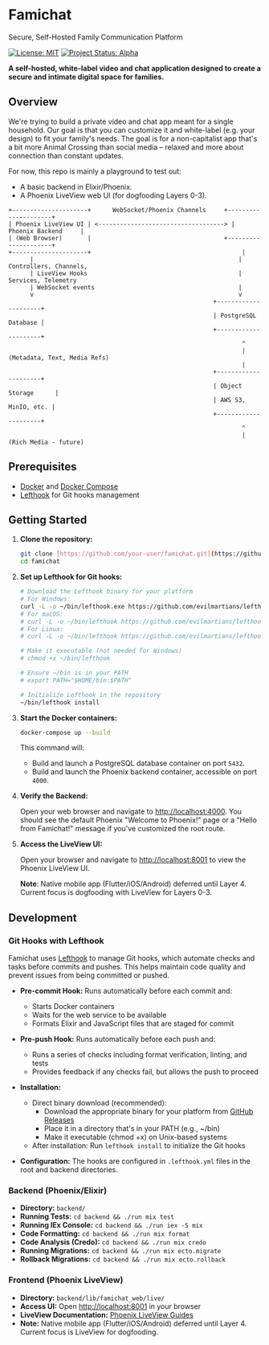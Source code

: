 # Famichat
Secure, Self-Hosted Family Communication Platform

[![License: MIT](https://img.shields.io/badge/License-MIT-yellow.svg)](https://opensource.org/licenses/MIT)
[![Project Status: Alpha](https://img.shields.io/badge/Project%20Status-Alpha-orange)](https://en.wikipedia.org/wiki/Software_release_life_cycle#Alpha)


**A self-hosted, white-label video and chat application designed to create a secure and intimate digital space for families.**

## Overview

We're trying to build a private video and chat app meant for a single household. Our goal is that you can customize it and white-label (e.g. your design) to fit your family's needs. The goal is for a non-capitalist app that's a bit more Animal Crossing than social media – relaxed and more about connection than constant updates.

For now, this repo is mainly a playground to test out:

*   A basic backend in Elixir/Phoenix.
*   A Phoenix LiveView web UI (for dogfooding Layers 0-3).
```
+---------------------+      WebSocket/Phoenix Channels     +---------------------+
| Phoenix LiveView UI | <-----------------------------------> | Phoenix Backend     |
| (Web Browser)       |                                     +---------------------+
+---------------------+                                          |
      |                                                         | Controllers, Channels,
      | LiveView Hooks                                          | Services, Telemetry
      | WebSocket events                                        |
      v                                                         v
                                                         +---------------------+
                                                         | PostgreSQL Database |
                                                         +---------------------+
                                                                 ^
                                                                 | (Metadata, Text, Media Refs)
                                                                 |
                                                         +---------------------+
                                                         | Object Storage      |
                                                         | AWS S3, MinIO, etc. |
                                                         +---------------------+
                                                                 ^
                                                                 | (Rich Media - future)

```

## Prerequisites

*   [Docker](https://docs.docker.com/get-docker/) and [Docker Compose](https://docs.docker.com/compose/)
*   [Lefthook](https://github.com/evilmartians/lefthook) for Git hooks management

## Getting Started

1.  **Clone the repository:**

    ```bash
    git clone [https://github.com/your-user/famichat.git](https://github.com/your-user/famichat.git)  # Replace with your repo URL
    cd famichat
    ```

2.  **Set up Lefthook for Git hooks:**

    ```bash
    # Download the Lefthook binary for your platform
    # For Windows:
    curl -L -o ~/bin/lefthook.exe https://github.com/evilmartians/lefthook/releases/download/v1.11.2/lefthook_1.11.2_Windows_x86_64.exe
    # For macOS:
    # curl -L -o ~/bin/lefthook https://github.com/evilmartians/lefthook/releases/download/v1.11.2/lefthook_1.11.2_MacOS_x86_64
    # For Linux:
    # curl -L -o ~/bin/lefthook https://github.com/evilmartians/lefthook/releases/download/v1.11.2/lefthook_1.11.2_Linux_x86_64
    
    # Make it executable (not needed for Windows)
    # chmod +x ~/bin/lefthook
    
    # Ensure ~/bin is in your PATH
    # export PATH="$HOME/bin:$PATH"
    
    # Initialize Lefthook in the repository
    ~/bin/lefthook install
    ```

3.  **Start the Docker containers:**

    ```bash
    docker-compose up --build
    ```

    This command will:
    *   Build and launch a PostgreSQL database container on port `5432`.
    *   Build and launch the Phoenix backend container, accessible on port `4000`.

4.  **Verify the Backend:**

    Open your web browser and navigate to [http://localhost:4000](http://localhost:4000). You should see the default Phoenix "Welcome to Phoenix!" page or a "Hello from Famichat!" message if you've customized the root route.

5.  **Access the LiveView UI:**

    Open your browser and navigate to [http://localhost:8001](http://localhost:8001) to view the Phoenix LiveView UI.

    **Note**: Native mobile app (Flutter/iOS/Android) deferred until Layer 4. Current focus is dogfooding with LiveView for Layers 0-3.

## Development

### Git Hooks with Lefthook

Famichat uses [Lefthook](https://github.com/evilmartians/lefthook) to manage Git hooks, which automate checks and tasks before commits and pushes. This helps maintain code quality and prevent issues from being committed or pushed.

*   **Pre-commit Hook:** Runs automatically before each commit and:
    *   Starts Docker containers
    *   Waits for the web service to be available
    *   Formats Elixir and JavaScript files that are staged for commit

*   **Pre-push Hook:** Runs automatically before each push and:
    *   Runs a series of checks including format verification, linting, and tests
    *   Provides feedback if any checks fail, but allows the push to proceed

*   **Installation:**
    *   Direct binary download (recommended):
        * Download the appropriate binary for your platform from [GitHub Releases](https://github.com/evilmartians/lefthook/releases)
        * Place it in a directory that's in your PATH (e.g., ~/bin)
        * Make it executable (chmod +x) on Unix-based systems
    *   After installation: Run `lefthook install` to initialize the Git hooks

*   **Configuration:** The hooks are configured in `.lefthook.yml` files in the root and backend directories.

### Backend (Phoenix/Elixir)

*   **Directory:** `backend/`
*   **Running Tests:** `cd backend && ./run mix test`
*   **Running IEx Console:** `cd backend && ./run iex -S mix`
*   **Code Formatting:** `cd backend && ./run mix format`
*   **Code Analysis (Credo):** `cd backend && ./run mix credo`
*   **Running Migrations:** `cd backend && ./run mix ecto.migrate`
*   **Rollback Migrations:** `cd backend && ./run mix ecto.rollback`

### Frontend (Phoenix LiveView)

*   **Directory:** `backend/lib/famichat_web/live/`
*   **Access UI:** Open [http://localhost:8001](http://localhost:8001) in your browser
*   **LiveView Documentation:** [Phoenix LiveView Guides](https://hexdocs.pm/phoenix_live_view/)
*   **Note:** Native mobile app (Flutter/iOS/Android) deferred until Layer 4. Current focus is LiveView for dogfooding.
